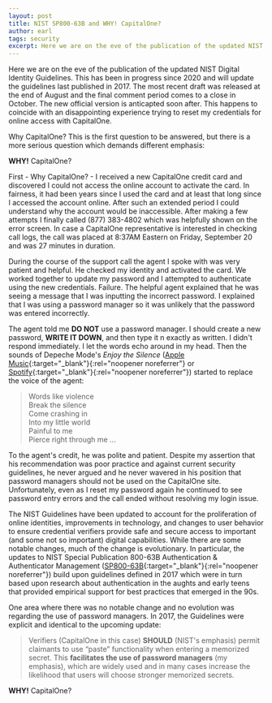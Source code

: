 ```yaml
---
layout: post
title: NIST SP800-63B and WHY! CapitalOne? 
author: earl
tags: security
excerpt: Here we are on the eve of the publication of the updated NIST Digital Identity Guidelines. This has been in progress since 2020 and will update the guidelines last published in 2017. The most recent draft was released at the end of August and the final comment period comes to a close in October. The new official version is anticipated soon after. This happens to coincide with an disappointing experience trying to reset my credentials for online access with CapitalOne.
---
```

Here we are on the eve of the publication of the updated NIST Digital Identity Guidelines. This has been in progress since 2020 and will update the guidelines last published in 2017. The most recent draft was released at the end of August and the final comment period comes to a close in October. The new official version is anticapted soon after. This happens to coincide with an disappointing experience trying to reset my credentials for online access with CapitalOne.

Why CapitalOne? This is the first question to be answered, but there is a more serious question which demands different emphasis:

**WHY!** CapitalOne?

First - Why CapitalOne? - I received a new CapitalOne credit card and discovered I could not access the online account to activate the card. In fairness, it had been years since I used the card and at least that long since I accessed the account online. After such an extended period I could understand why the account would be inaccessible. After making a few attempts I finally called (877) 383-4802 which was helpfully shown on the error screen. In case a CapitalOne representative is interested in checking call logs, the call was placed at 8:37AM Eastern on Friday, September 20 and was 27 minutes in duration.

During the course of the support call the agent I spoke with was very patient and helpful. He checked my identity and activated the card. We worked together to update my password and I attempted to authenticate using the new credentials. Failure. The helpful agent explained that he was seeing a message that I was inputting the incorrect password. I explained that I was using a password manager so it was unlikely that the password was entered incorrectly.

The agent told me **DO NOT** use a password manager. I should create a new password, **WRITE IT DOWN**, and then type it n exactly as written. I didn't respond immediately. I let the words echo around in my head. Then the sounds of Depeche Mode's _Enjoy the Silence_ ([Apple Music](https://music.apple.com/us/album/enjoy-the-silence/665415936?i=665416650){:target="_blank"}{:rel="noopener noreferrer"} or [Spotify](https://open.spotify.com/track/6WK9dVrRABMkUXFLNlgWFh?si=lquk3k0KRPaIzNJTXihm0w){:target="_blank"}{:rel="noopener noreferrer"}) started to replace the voice of the agent: 

>Words like violence  
>Break the silence  
>Come crashing in  
>Into my little world  
>Painful to me  
>Pierce right through me ...

To the agent's credit, he was polite and patient. Despite my assertion that his recommendation was poor practice and against current security guidelines, he never argued and he never wavered in his position that password managers should not be used on the CapitalOne site. Unfortunately, even as I reset my password again he continued to see password entry errors and the call ended without resolving my login issue.

The NIST Guidelines have been updated to account for the proliferation of online identities, improvements in technology, and changes to user behavior to ensure credential verifiers provide safe and secure access to important (and some not so important) digital capabilities. While there are some notable changes, much of the change is evolutionary. In particular, the updates to NIST Special Publication 800-63B Authentication & Authenticator Management ([SP800-63B](https://pages.nist.gov/800-63-4/sp800-63b.html){:target="_blank"}{:rel="noopener noreferrer"}) build upon guidelines defined in 2017 which were in turn based upon research about authentication in the aughts and early teens that provided empirical support for best practices that emerged in the 90s.

One area where there was no notable change and no evolution was regarding the use of password managers. In 2017, the Guidelines were explicit and identical to the upcoming update:

>Verifiers (CapitalOne in this case) **SHOULD** (NIST's emphasis) permit claimants to use “paste” functionality when entering a memorized secret. This **facilitates the use of password managers** (my emphasis), which are widely used and in many cases increase the likelihood that users will choose stronger memorized secrets.

**WHY!** CapitalOne?
